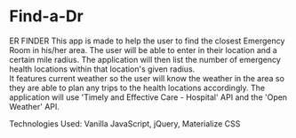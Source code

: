 # Find-a-Dr

ER FINDER
This app is made to help the user to find the closest Emergency Room in his/her area.
The user will be able to enter in their location and a certain mile radius.  The application will then list the number of emergency health locations within that location's given radius.  
It features current weather so the user will know the weather in the area so they are able to plan any trips to the health locations accordingly.
The application will use 'Timely and Effective Care - Hospital' API and the 'Open Weather' API.

Technologies Used: Vanilla JavaScript, jQuery, Materialize CSS
